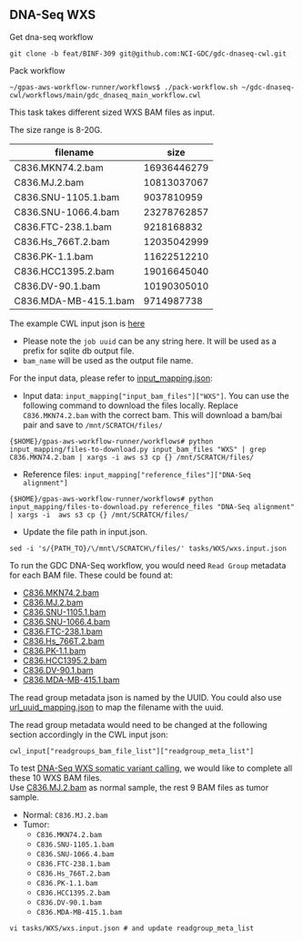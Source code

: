 ## DNA-Seq WXS

Get dna-seq workflow
```
git clone -b feat/BINF-309 git@github.com:NCI-GDC/gdc-dnaseq-cwl.git
```

Pack workflow
```
~/gpas-aws-workflow-runner/workflows$ ./pack-workflow.sh ~/gdc-dnaseq-cwl/workflows/main/gdc_dnaseq_main_workflow.cwl
```

This task takes different sized WXS BAM files as input.

The size range is 8-20G.

filename|size
--------|----
C836.MKN74.2.bam|16936446279
C836.MJ.2.bam|10813037067
C836.SNU-1105.1.bam|9037810959
C836.SNU-1066.4.bam|23278762857
C836.FTC-238.1.bam|9218168832
C836.Hs_766T.2.bam|12035042999
C836.PK-1.1.bam|11622512210
C836.HCC1395.2.bam|19016645040
C836.DV-90.1.bam|10190305010
C836.MDA-MB-415.1.bam|9714987738

The example CWL input json is [here](wxs.input.json)
  * Please note the `job uuid` can be any string here. It will be used as a prefix for sqlite db output file.
  * `bam_name` will be used as the output file name.

For the input data, please refer to [input_mapping.json](../../input_mapping/input_mapping.json):
* Input data: `input_mapping["input_bam_files"]["WXS"]`. You can use the following command to download the files locally. Replace `C836.MKN74.2.bam` with the correct bam. This will download a bam/bai pair and save to `/mnt/SCRATCH/files/`

```
{$HOME}/gpas-aws-workflow-runner/workflows# python input_mapping/files-to-download.py input_bam_files "WXS" | grep C836.MKN74.2.bam | xargs -i aws s3 cp {} /mnt/SCRATCH/files/
```
* Reference files: `input_mapping["reference_files"]["DNA-Seq alignment"]`
```
{$HOME}/gpas-aws-workflow-runner/workflows# python input_mapping/files-to-download.py reference_files "DNA-Seq alignment" | xargs -i  aws s3 cp {} /mnt/SCRATCH/files/
```

* Update the file path in input.json.   
```
sed -i 's/{PATH_TO}/\/mnt\/SCRATCH\/files/' tasks/WXS/wxs.input.json
```

To run the GDC DNA-Seq workflow, you would need `Read Group` metadata for each BAM file. These could be found at:
* [C836.MKN74.2.bam](../../readgroup_metadata/WXS/eab21de1-bd9f-4916-a8e6-5b3b8540877b.json)
* [C836.MJ.2.bam](../../readgroup_metadata/WXS/8c3dbcbe-818c-48bb-8105-ea3107999dac.json)
* [C836.SNU-1105.1.bam](../../readgroup_metadata/WXS/a908f78f-fa23-4be2-9b1b-42710a69c1b4.json)
* [C836.SNU-1066.4.bam](../../readgroup_metadata/WXS/380e37b5-f5c5-4dee-ba46-9668fe67c210.json)
* [C836.FTC-238.1.bam](../../readgroup_metadata/WXS/005a752e-cf77-446a-b708-5a28d3a03170.json)
* [C836.Hs_766T.2.bam](../../readgroup_metadata/WXS/0a470930-2ebb-4d7b-a59d-045ed1215fb1.json)
* [C836.PK-1.1.bam](../../readgroup_metadata/WXS/3a8d9e5f-4390-4754-be9d-5484f9b03b83.json)
* [C836.HCC1395.2.bam](../../readgroup_metadata/WXS/b200ac58-91e1-4a2b-a396-4cc3118f963b.json)
* [C836.DV-90.1.bam](../../readgroup_metadata/WXS/232aada6-2001-4359-880a-e630f4287b59.json)
* [C836.MDA-MB-415.1.bam](../../readgroup_metadata/WXS/9efa8d39-37e0-4236-9737-e14ddcfd93ff.json)

The read group metadata json is named by the UUID. You could also use [url_uuid_mapping.json](../../input_mapping/url_uuid_mapping.tsv) to map the filename with the uuid. </br>

The read group metadata would need to be changed at the following section accordingly in the CWL input json:

`cwl_input["readgroups_bam_file_list"]["readgroup_meta_list"]`

To test [DNA-Seq WXS somatic variant calling](../../tasks/WXS-variant-calling/README.md), we would like to complete all these 10 WXS BAM files. </br>
Use [C836.MJ.2.bam](../../readgroup_metadata/WXS/8c3dbcbe-818c-48bb-8105-ea3107999dac.json) as normal sample, the rest 9 BAM files as tumor sample.

* Normal: `C836.MJ.2.bam`
* Tumor:
  * `C836.MKN74.2.bam`
  * `C836.SNU-1105.1.bam`
  * `C836.SNU-1066.4.bam`
  * `C836.FTC-238.1.bam`
  * `C836.Hs_766T.2.bam`
  * `C836.PK-1.1.bam`
  * `C836.HCC1395.2.bam`
  * `C836.DV-90.1.bam`
  * `C836.MDA-MB-415.1.bam`

```
vi tasks/WXS/wxs.input.json # and update readgroup_meta_list 
```